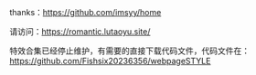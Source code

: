 thanks：https://github.com/imsyy/home

请访问：https://romantic.lutaoyu.site/

特效合集已经停止维护，有需要的直接下载代码文件，代码文件在：https://github.com/Fishsix20236356/webpageSTYLE

